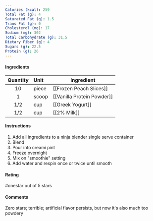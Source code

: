 ```yaml
---
Calories (kcal): 259
Total Fat (g): 4
Saturated Fat (g): 1.5
Trans Fat (g): 0
Cholesterol (mg): 17
Sodium (mg): 302
Total Carbohydrate (g): 31.5
Dietary Fiber (g): 4
Sugars (g): 22.5
Protein (g): 26
---
```

#### Ingredients

| Quantity | Unit      | Ingredient                           |
| :------: | :-------- | ------------------------------------ |
|    10    | piece     | [[Frozen Peach Slices]]              |
|    1     | scoop     | [[Vanilla Protein Powder]]           |
|   1/2    | cup       | [[Greek Yogurt]]                     |
|   1/2    | cup       | [[2% Milk]]                          |

#### Instructions

1. Add all ingredients to a ninja blender single serve container
2. Blend
3. Pour into creami pint
4. Freeze overnight
5. Mix on "smoothie" setting
6. Add water and respin once or twice until smooth

#### Rating

#onestar out of 5 stars

#### Comments

Zero stars; terrible; artificial flavor persists, but now it's also much too powdery